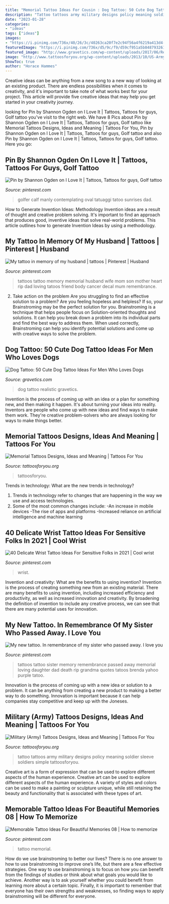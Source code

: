 ```yaml
---
title: "Memorial Tattoo Ideas For Cousin : Dog Tattoo: 50 Cute Dog Tattoo Ideas For Men Who Loves Dogs"
description: "Tattoo tattoos army military designs policy meaning soldier sleeve soldiers simple tattoosforyou"
date: "2023-01-28"
categories:
- "ideas"
tags: ["ideas"]
images:
- "https://i.pinimg.com/736x/40/26/3c/40263ca20f7e2c94f56a4f6219a413d4--golf-tattoo-tatoo.jpg"
featuredImage: "https://i.pinimg.com/736x/d5/9c/f9/d59cf951a5b848793261f7661e56b0ae--daughter-tattoos-in-memory-of-tattoo-ideas-sister.jpg"
featured_image: "http://www.gravetics.com/wp-content/uploads/2017/06/Realistic-Dog-On-Arm.jpg"
image: "http://www.tattoosforyou.org/wp-content/uploads/2013/10/US-Army-Tattoo-Designs-769x1024.jpg"
ShowToc: true
author: "Horace Hammes"
---
```



Creative ideas can be anything from a new song to a new way of looking at an existing product. There are endless possibilities when it comes to creativity, and it's important to take note of what works best for your project. This article will provide five creative ideas that may help you get started in your creativity journey.

	

		
looking for Pin by Shannon Ogden on I Love It | Tattoos, Tattoos for guys, Golf tattoo you've visit to the right web. We have 8 Pics about Pin by Shannon Ogden on I Love It | Tattoos, Tattoos for guys, Golf tattoo like Memorial Tattoos Designs, Ideas and Meaning | Tattoos For You, Pin by Shannon Ogden on I Love It | Tattoos, Tattoos for guys, Golf tattoo and also Pin by Shannon Ogden on I Love It | Tattoos, Tattoos for guys, Golf tattoo. Here you go:
		
    
## Pin By Shannon Ogden On I Love It | Tattoos, Tattoos For Guys, Golf Tattoo

<img loading=lazy src="https://i.pinimg.com/736x/40/26/3c/40263ca20f7e2c94f56a4f6219a413d4--golf-tattoo-tatoo.jpg" onerror="this.onerror=null;this.src='https://tse4.mm.bing.net/th?id=OIP._mbfQkHDIxstvYgPnLmGQAHaJ4&amp;pid=15.1';" alt="Pin by Shannon Ogden on I Love It | Tattoos, Tattoos for guys, Golf tattoo">

_Source: pinterest.com_

>golfer calf manly contemplating oval tatuaggi tatoo sunrises dad. 

	

How to Generate Invention Ideas: Methodology
Invention ideas are a result of thought and creative problem solving. It's important to find an approach that produces good, inventive ideas that solve real-world problems. This article outlines how to generate Invention Ideas by using a methodology.

    
## My Tattoo In Memory Of My Husband | Tattoos | Pinterest | Husband

<img loading=lazy src="https://i.pinimg.com/736x/cc/0d/97/cc0d97218cbbf9c619abac90ea118d91--memory-tattoos-mom-tattoos.jpg" onerror="this.onerror=null;this.src='https://tse4.mm.bing.net/th?id=OIP.sdjVcJNS6e5tjBJLQ7c-PwHaJ4&amp;pid=15.1';" alt="My tattoo in memory of my husband | tattoos | Pinterest | Husband">

_Source: pinterest.com_

>tattoos tattoo memory memorial husband wife mom son mother heart rip dad loving tatoos friend body cancer decal mum remembrance. 

	

2. Take action on the problem
Are you struggling to find an effective solution to a problem? Are you feeling hopeless and helpless? If so, your Brainstroming may be the perfect solution for you. Brainstroming is a technique that helps people focus on Solution-oriented thoughts and solutions. It can help you break down a problem into its individual parts and find the best way to address them. When used correctly, Brainstroming can help you identify potential solutions and come up with creative ways to solve the problem.

    
## Dog Tattoo: 50 Cute Dog Tattoo Ideas For Men Who Loves Dogs

<img loading=lazy src="http://www.gravetics.com/wp-content/uploads/2017/06/Realistic-Dog-On-Arm.jpg" onerror="this.onerror=null;this.src='https://tse4.mm.bing.net/th?id=OIP.dQ7MEu42MPrDxX-gXRr7RgHaHa&amp;pid=15.1';" alt="Dog Tattoo: 50 Cute Dog Tattoo Ideas For Men Who Loves Dogs">

_Source: gravetics.com_

>dog tattoo realistic gravetics. 

	

Invention is the process of coming up with an idea or a plan for something new, and then making it happen. It's about turning your ideas into reality. Inventors are people who come up with new ideas and find ways to make them work. They're creative problem-solvers who are always looking for ways to make things better.

    
## Memorial Tattoos Designs, Ideas And Meaning | Tattoos For You

<img loading=lazy src="https://www.tattoosforyou.org/wp-content/uploads/2013/09/Memorial-Tattoos-For-Girls.jpg" onerror="this.onerror=null;this.src='https://tse1.mm.bing.net/th?id=OIP.L0C455JXJ02W-MviqTZ9nQHaGs&amp;pid=15.1';" alt="Memorial Tattoos Designs, Ideas and Meaning | Tattoos For You">

_Source: tattoosforyou.org_

>tattoosforyou. 

	

Trends in technology: What are the new trends in technology?
1. Trends in technology refer to changes that are happening in the way we use and access technologies. 
2. Some of the most common changes include: 
-An increase in mobile devices 
-The rise of apps and platforms 
-Increased reliance on artificial intelligence and machine learning 

    
## 40 Delicate Wrist Tattoo Ideas For Sensitive Folks In 2021 | Cool Wrist

<img loading=lazy src="https://i.pinimg.com/736x/c0/da/95/c0da95efc4b15184e293084df0a21a3e.jpg" onerror="this.onerror=null;this.src='https://tse4.mm.bing.net/th?id=OIP.-0tGX4_1rPv8Wmr6e3XCZQHaJ3&amp;pid=15.1';" alt="40 Delicate Wrist Tattoo Ideas For Sensitive Folks in 2021 | Cool wrist">

_Source: pinterest.com_

>wrist. 

	

Invention and creativity: What are the benefits to using invention?
Invention is the process of creating something new from an existing material. There are many benefits to using invention, including increased efficiency and productivity, as well as increased innovation and creativity. By broadening the definition of invention to include any creative process, we can see that there are many potential uses for innovation.

    
## My New Tattoo. In Remembrance Of My Sister Who Passed Away. I Love You

<img loading=lazy src="https://i.pinimg.com/736x/d5/9c/f9/d59cf951a5b848793261f7661e56b0ae--daughter-tattoos-in-memory-of-tattoo-ideas-sister.jpg" onerror="this.onerror=null;this.src='https://tse2.mm.bing.net/th?id=OIP.uceDPyHFXhG55khkphjlDwAAAA&amp;pid=15.1';" alt="My new tattoo. In remembrance of my sister who passed away. I love you">

_Source: pinterest.com_

>tattoos tattoo sister memory remembrance passed away memorial loving daughter dad death rip grandma quotes tatoos brenda yahoo purple tatoo. 

	

Innovation is the process of coming up with a new idea or solution to a problem. It can be anything from creating a new product to making a better way to do something. Innovation is important because it can help companies stay competitive and keep up with the Joneses.

    
## Military (Army) Tattoos Designs, Ideas And Meaning | Tattoos For You

<img loading=lazy src="http://www.tattoosforyou.org/wp-content/uploads/2013/10/US-Army-Tattoo-Designs-769x1024.jpg" onerror="this.onerror=null;this.src='https://tse4.mm.bing.net/th?id=OIP.knRZP6WWleOpMJ7XZMFIagHaJ3&amp;pid=15.1';" alt="Military (Army) Tattoos Designs, Ideas and Meaning | Tattoos For You">

_Source: tattoosforyou.org_

>tattoo tattoos army military designs policy meaning soldier sleeve soldiers simple tattoosforyou. 

	

Creative art is a form of expression that can be used to explore different aspects of the human experience.
Creative art can be used to explore different aspects of the human experience. A variety of styles and colors can be used to make a painting or sculpture unique, while still retaining the beauty and functionality that is associated with these types of art.

    
## Memorable Tattoo Ideas For Beautiful Memories 08 | How To Memorize

<img loading=lazy src="https://i.pinimg.com/736x/7c/f0/f4/7cf0f446d21bfbd89b553127f332ea49.jpg" onerror="this.onerror=null;this.src='https://tse1.mm.bing.net/th?id=OIP.sb0Fj7rBAI3YuhKBYoI3VAHaJ3&amp;pid=15.1';" alt="Memorable Tattoo Ideas For Beautiful Memories 08 | How to memorize">

_Source: pinterest.com_

>tattoo memorial. 

	

How do we use brainstroming to better our lives?
There is no one answer to how to use brainstroming to improve one’s life, but there are a few effective strategies. One way to use brainstroming is to focus on how you can benefit from the findings of studies or think about what goals you would like to achieve. Another way is to ask yourself whether you could benefit from learning more about a certain topic. Finally, it is important to remember that everyone has their own strengths and weaknesses, so finding ways to apply brainstroming will be different for everyone.

